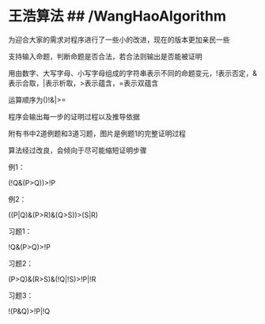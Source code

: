 # 王浩算法 ## /WangHaoAlgorithm

为迎合大家的需求对程序进行了一些小的改进，现在的版本更加亲民一些

支持输入命题，判断命题是否合法，若合法则输出是否能被证明

用由数字、大写字母、小写字母组成的字符串表示不同的命题变元，!表示否定，&表示合取，|表示析取，>表示蕴含，=表示双蕴含

运算顺序为()!&|>=

程序会输出每一步的证明过程以及推导依据

附有书中2道例题和3道习题，图片是例题1的完整证明过程

算法经过改良，会倾向于尽可能缩短证明步骤

例1：

(!Q&(P>Q))>!P 

例2：

((P|Q)&(P>R)&(Q>S))>(S|R)

习题1：

!Q&(P>Q)>!P

习题2：

(P>Q)&(R>S)&(!Q|!S)>!P|!R

习题3：

!(P&Q)>!P|!Q
